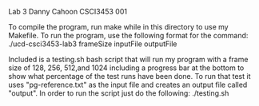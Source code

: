 Lab 3
Danny Cahoon
CSCI3453 001

To compile the program, run make while in this directory to use my Makefile.
To run the program, use the following format for the command:
  ./ucd-csci3453-lab3 frameSize inputFile outputFile

Included is a testing.sh bash script that will run my program with a frame size
of 128, 256, 512,and 1024 including a progress bar at the bottom to show what
percentage of the test runs have been done. To run that test it uses "pg-reference.txt"
as the input file and creates an output file called "output". In order to run the script
just do the following:
  ./testing.sh
